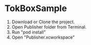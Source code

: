 # TokBoxSample


1. Download or Clone the project.
2. Open Publisher folder from Terminal.
3. Run "pod install"
4. Open "Publisher.xcworkspace"
